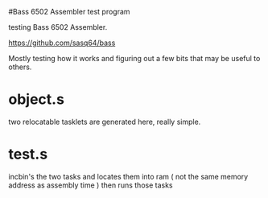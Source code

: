 #Bass 6502 Assembler test program

testing Bass 6502 Assembler.

https://github.com/sasq64/bass

Mostly testing how it works and figuring out a few bits that may be useful to others. 

# object.s

two relocatable tasklets are generated here, really simple. 

# test.s 

incbin's the two tasks and locates them into ram ( not the same memory address as assembly time ) 
then runs those tasks








